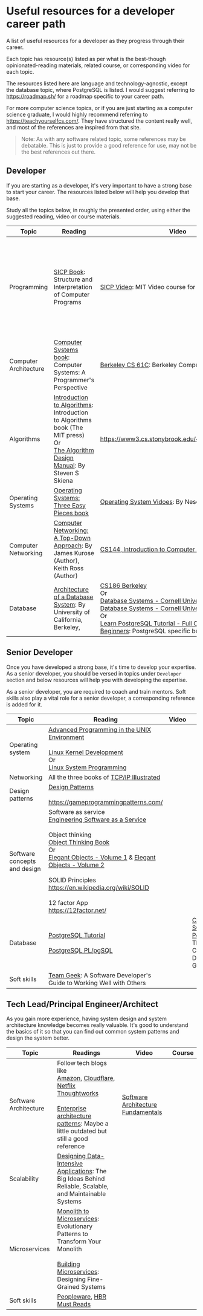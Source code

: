 # Useful resources for a developer career path

A list of useful resources for a developer as they progress through their career.

Each topic has resource(s) listed as per what is the best-though opinionated-reading materials, related course, or corresponding video for each topic.

The resources listed here are language and technology-agnostic, except the database topic, where PostgreSQL is listed. I would suggest referring to https://roadmap.sh/ for a roadmap specific to your career path.

For more computer science topics, or if you are just starting as a computer science graduate, I would highly recommend referring to https://teachyourselfcs.com/. They have structured the content really well, and most of the references are inspired from that site.

> Note: As with any software related topic, some references may be debatable. This is just to provide a good reference for use, may not be the best references out there.

## Developer

If you are starting as a developer, it's very important to have a strong base to start your career. The resources listed below will help you develop that base.

Study all the topics below, in roughly the presented order, using either the suggested reading, video or course materials.

| Topic                 | Reading                                                                                                                  | Video                                                                                                                                                                                                                                                                | Course                                                                                                                                                                             |
|-----------------------|--------------------------------------------------------------------------------------------------------------------------|----------------------------------------------------------------------------------------------------------------------------------------------------------------------------------------------------------------------------------------------------------------------|------------------------------------------------------------------------------------------------------------------------------------------------------------------------------------|
| Programming           | [SICP Book](https://web.mit.edu/6.001/6.037/sicp.pdf): Structure and Interpretation of Computer Programs                                               | [SICP Video](https://ocw.mit.edu/courses/6-001-structure-and-interpretation-of-computer-programs-spring-2005/video_galleries/video-lectures/): MIT Video course for SICP                                                                                                                                      | [Coursera programming language](https://www.coursera.org/learn/programming-languages) <br><br> [Coursera programming language - part b](https://www.coursera.org/learn/programming-languages-part-b) <br><br> [Coursera programming language - part c](https://www.coursera.org/learn/programming-languages-part-c) |
| Computer Architecture | [Computer Systems book](https://www.amazon.com/Computer-Systems-Programmers-Perspective-Edition/dp/013409266X): Computer Systems: A Programmer's Perspective                                    | [Berkeley CS 61C](https://archive.org/details/ucberkeley-webcast-PL-XXv-cvA_iCl2-D-FS5mk0jFF6cYSJs_): Berkeley Computer Science                                                                                                                                                                                    |                                                                                                                                                                                    |
| Algorithms            | [Introduction to Algorithms](https://www.amazon.com/dp/0262033844): Introduction to Algorithms book (The MIT press) <br> Or <br> [The Algorithm Design Manual](https://www.amazon.com/Algorithm-Design-Manual-Steven-Skiena/dp/1848000693): By Steven S Skiena | https://www3.cs.stonybrook.edu/~skiena/373/videos/                                                                                                                                                                                                                   | [Analysis of Algorithms Lectures](https://www.coursera.org/specializations/algorithms) <br>Or<br> [Coursera Algorithms, Part I](https://www.coursera.org/learn/algorithms-part1) combined with [Coursera Algorithms, Part II](https://www.coursera.org/learn/algorithms-part2)         |
| Operating Systems     | [Operating Systems: Three Easy Pieces book](https://pages.cs.wisc.edu/~remzi/OSTEP/)                                                                                  | [Operating System Vidoes](https://www.youtube.com/playlist?list=PLBlnK6fEyqRiVhbXDGLXDk_OQAeuVcp2O): By Neso Academy | [Introduction to Linux](https://training.linuxfoundation.org/training/introduction-to-linux/): By Linux Foundation                                                                                                                                                                                   |
| Computer Networking   | [Computer Networking: A Top-Down Approach](https://www.amazon.com/Computer-Networking-Top-Down-Approach-7th/dp/0133594149/?pldnSite=1): By James Kurose (Author), Keith Ross (Author)                                | [CS144, Introduction to Computer Networking](https://www.youtube.com/playlist?list=PLoCMsyE1cvdWKsLVyf6cPwCLDIZnOj0NS)                                                                                                                                                                                             | [Computer Networking Hands-on](https://gaia.cs.umass.edu/kurose_ross/wireshark.php): By Wireshark Labs                                                                                                                                |
| Database              | [Architecture of a Database System](https://dsf.berkeley.edu/papers/fntdb07-architecture.pdf): By University of California, Berkeley,                                                                 | [CS186 Berkeley](https://www.youtube.com/user/CS186Berkeley/playlists) <br>Or<br> [Database Systems - Cornell University Course Part 1](https://www.youtube.com/watch?v=4cWkVbC2bNE):  <br>[Database Systems - Cornell University Course Part 2](https://www.youtube.com/watch?v=lxEdaElkQhQ&t=0s) <br>Or<br> [Learn PostgreSQL Tutorial - Full Course for Beginners](https://www.youtube.com/watch?v=qw--VYLpxG4): PostgreSQL specific but still useful |                                                                                                                                                                                    |

## Senior Developer

Once you have developed a strong base, it's time to develop your expertise. As a senior developer, you should be versed in topics under `Developer` section and below resources will help you with developing the expertise.

As a senior developer, you are required to coach and train mentors. Soft skills also play a vital role for a senior developer, a corresponding reference is added for it.

| Topic                        | Reading                                                                                                                                                                                                                                                                                                                                                                                                                                                                                              | Video | Course                                           |
|------------------------------|------------------------------------------------------------------------------------------------------------------------------------------------------------------------------------------------------------------------------------------------------------------------------------------------------------------------------------------------------------------------------------------------------------------------------------------------------------------------------------------------------|-------|--------------------------------------------------|
| Operating system             | [Advanced Programming in the UNIX Environment](https://www.amazon.com/Advanced-Programming-UNIX-Environment-3rd/dp/0321637739) <br><br> [Linux Kernel Development](https://www.amazon.com/Linux-Kernel-Development-Robert-Love/dp/0672329468) <br>Or<br> [Linux System Programming](https://www.amazon.com/Linux-System-Programming-Talking-Directly/dp/1449339530)                                                                                                                                                                                                                                                  |       |                                                  |
| Networking                   | All the three books of [TCP/IP Illustrated](https://en.wikipedia.org/wiki/TCP/IP_Illustrated)                                                                                                                                                                                                                                                                                                                                                                                                                                  |       |                                                  |
| Design patterns              | [Design Patterns](https://www.amazon.com/Design-Patterns-Elements-Reusable-Object-Oriented/dp/0201633612) <br><br> https://gameprogrammingpatterns.com/                                                                                                                                                                                                                                                                                                                                                                   |       |                                                  |
| Software concepts and design | Software as service <br> [Engineering Software as a Service](https://www.amazon.com/Engineering-Software-Service-Approach-Computing/dp/0984881247) <br><br> Object thinking <br> [Object Thinking Book](https://www.amazon.com/Object-Thinking-Developer-Reference-David/dp/0735619654) <br>Or<br> [Elegant Objects - Volume 1](https://www.amazon.com/Elegant-Objects-1-Yegor-Bugayenko/dp/1519166915) & [Elegant Objects - Volume 2](https://www.amazon.com/Elegant-Objects-2-Yegor-Bugayenko/dp/1534908307) <br><br>SOLID Principles<br> https://en.wikipedia.org/wiki/SOLID <br><br>12 factor App<br>https://12factor.net/ |       |                                                  |
| Database                     | [PostgreSQL Tutorial](https://www.postgresqltutorial.com/) <br><br> [PostgreSQL PL/pgSQL](https://www.postgresqltutorial.com/postgresql-plpgsql/)                                                                                                                                                                                                                                                                                                                                                                                        |       | [Coursera SQL and PostgreSQL](https://www.udemy.com/course/sql-and-postgresql/): The Complete Developer's Guide  |
| Soft skills                  | [Team Geek](https://www.amazon.com/Team-Geek-Software-Developers-Working/dp/1449302440): A Software Developer's Guide to Working Well with Others                                                                                                                                                                                                                                                                                                                                                                                                                           |       |                                                  |

## Tech Lead/Principal Engineer/Architect

As you gain more experience, having system design and system architecture knowledge becomes really valuable. It's good to understand the basics of it so that you can find out common system patterns and design the system better.

| Topic                 | Readings                                                                                                                                                                                                 | Video                                                                                  | Course |
|-----------------------|----------------------------------------------------------------------------------------------------------------------------------------------------------------------------------------------------------|----------------------------------------------------------------------------------------|--------|
| Software Architecture | Follow tech blogs like <br> [Amazon](https://aws.amazon.com/architecture/), [Cloudflare](https://blog.cloudflare.com/), [Netflix](https://netflixtechblog.com/) <br> [Thoughtworks](https://www.thoughtworks.com/insights/technology) <br><br> [Enterprise architecture patterns](https://www.amazon.com/gp/product/0321127420): Maybe a little outdated but still a good reference | [Software Architecture Fundamentals](https://www.oreilly.com/library/view/software-architecture-fundamentals/9781491998991/) |        |
| Scalability | [Designing Data-Intensive Applications](https://www.amazon.com/Designing-Data-Intensive-Applications-Reliable-Maintainable/dp/1449373321): The Big Ideas Behind Reliable, Scalable, and Maintainable Systems | | |
| Microservices | [Monolith to Microservices](https://www.amazon.com/Monolith-Microservices-Evolutionary-Patterns-Transform/dp/1492047848/): Evolutionary Patterns to Transform Your Monolith <br><br> [Building Microservices](https://www.amazon.com/Building-Microservices-Designing-Fine-Grained-Systems/dp/1492034029/): Designing Fine-Grained Systems | | |
| Soft skills           | [Peopleware](https://www.amazon.com/gp/product/0321934113), [HBR Must Reads](https://store.hbr.org/product/hbr-s-10-must-reads-on-leadership-vol-2-paperback-ebook/1097BN)                                                                    |                                                                                        |        |

